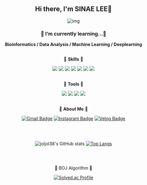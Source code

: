 <div align="center">
  
  ## **Hi there, I'm SINAE LEE👋**
  ![img](https://mblogthumb-phinf.pstatic.net/MjAxNzAyMDlfNDQg/MDAxNDg2NTY5MzUyNTcy.n7gQ-DiVIKUshNqrTs8M7QWIgV0sT-ekI8c_4Ooi7L4g.Ir975UTmTHdekzNDVsxpDsDDIsYOASlZ8XtCgUZ5axEg.GIF.doghter4our/IMG_3249.GIF?type=w800)
  ### 🌱 I’m currently learning...🌱
  **Bioinformatics / Data Analysis / Machine Learning / Deeplearning**<br/><br/>

  :tiger: **Skills** :tiger:

  <img src="https://img.shields.io/badge/Python-3766AB?style=flat-square&logo=Python&logoColor=white"/> <img src="https://img.shields.io/badge/C-A8B9CC?style=flat-square&logo=C&logoColor=white"/> <img src="https://img.shields.io/badge/MySQL-4479A1?style=flat-square&logo=MySQL&logoColor=white"/> <img src="https://img.shields.io/badge/R-276DC3?style=flat-square&logo=R&logoColor=white"/> <img src="https://img.shields.io/badge/HTML5-E34F26?style=flat-square&logo=HTML5&logoColor=white"/> <img src="https://img.shields.io/badge/Bootstrap-7952B3?style=flat-square&logo=Bootstrap&logoColor=white"/> <img src="https://img.shields.io/badge/JavaScript-F7DF1E?style=flat-square&logo=JavaScript&logoColor=white"/> <br/><br/> 
<!--   <img src="https://img.shields.io/badge/Flask-000000?style=flat-square&logo=Flask&logoColor=white"/> -->

  :dog: **Tools** :dog:

   <img src="https://img.shields.io/badge/Visual Studio Code-007ACC?style=flat-square&logo=Visual Studio Code&logoColor=white"/> <img src="https://img.shields.io/badge/Jupyter Notebook-F37626?style=flat-square&logo=Jupyter&logoColor=white"/> <img src="https://img.shields.io/badge/GitHub-181717?style=flat-square&logo=GitHub&logoColor=white"/> <img src="https://img.shields.io/badge/Anaconda-44A833?style=flat-square&logo=Anaconda&logoColor=white"/><br/><br/>
 
  :bear: **About Me** :bear:

  [![Gmail Badge](https://img.shields.io/badge/Gmail-d14836?style=flat-square&logo=Gmail&logoColor=white&link=mailto:joljol0108@gmail.com)](mailto:joljol0108@gmail.com)
    [![Instagram Badge](https://img.shields.io/badge/instagram-E4405F?style=flat-square&logo=Instagram&logoColor=white&link=https://www.instagram.com/hinh_999/)](https://www.instagram.com/hinh_999/)
    [![Velog Badge](https://img.shields.io/badge/Velog-20C997?style=flat-square&logo=Velog&logoColor=white&link=https://velog.io/@joljolee)](https://velog.io/@joljolee)<br/><br/><br/><br/>
  

![joljol38's GitHub stats](https://github-readme-stats.vercel.app/api?username=joljol38&show_icons=true&theme=transparent)
[![Top Langs](https://github-readme-stats.vercel.app/api/top-langs/?username=joljol38&layout=donut&theme=transparent)](https://github.com/anuraghazra/github-readme-stats)

<br/><br/>
  
  :penguin: BOJ Algorithm :penguin:

  [![Solved.ac Profile](http://mazassumnida.wtf/api/v2/generate_badge?boj=joljol0108)](https://solved.ac/joljol0108/)<br/><br/>  
  
  
  

<!--   🐱 About Me

 
    [![Notion Badge](https://img.shields.io/badge/Notion-000000?style=flat-square&logo=Notion&logoColor=white&link=https://joyous-pansy-314.notion.site/1612a809df194bb892e7dc0f4947c300)](https://joyous-pansy-314.notion.site/1612a809df194bb892e7dc0f4947c300)
    [![Velog Badge](https://img.shields.io/badge/Velog-20C997?style=flat-square&logo=Velog&logoColor=white&link=https://velog.io/@baeyuna97)](https://velog.io/@baeyuna97) -->


<!--   🏅 Algorithm Gold Level. 

  [![Solved.ac Profile](http://mazassumnida.wtf/api/v2/generate_badge?boj=yuna1do)](https://solved.ac/yuna1do/)  
  Programmers - Lv3  
  Samsung SW *Pro Level*


  🏆 Awards
  |Competition|Prize|Date|
  |------|---|---|
  |Microsoft News Recommendation|World 2nd Prize|Oct 21, 2020|
  |Kaggle Man/Female Predict Competition|1st|Jan 25, 2019|




  There are many parts of the project and development source that I have been unable to disclose due to internal confidentiality and the organizer's pledge of confidentiality.  
  Please understand. -->
</div>
